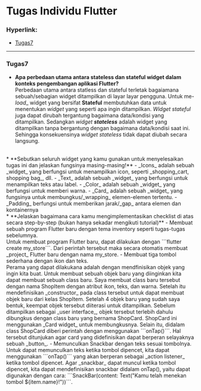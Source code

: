 <h1>Tugas Individu Flutter</h1>

### Hyperlink:
- [Tugas7](https://github.com/Ajiens/MyStore#Tugas7)

<hr>

### Tugas7
* **Apa perbedaan utama antara stateless dan stateful widget dalam konteks pengembangan aplikasi Flutter?** <br>
   Perbedaan utama antara statless dan stateful terletak bagaiamana sebuah/sebagian widget ditampilkan di layar
layar pengguna. Untuk me-_load__ widget yang bersifat **Stateful** membutuhkan data untuk menentukan _widget_ yang
seperti apa ingin ditampilkan. _Widget stateful_ juga dapat dirubah tergantung bagaimana data/kondisi yang ditampilkan.
Sedangkan _widget **stateless**_ adalah widget yang ditampilkan tanpa bergantung dengan bagaimana data/kondisi saat ini.
Sehingga konsekuensinya _widget stateless_ tidak dapat diubah secara langsung. 
<br>
* **Sebutkan seluruh widget yang kamu gunakan untuk menyelesaikan tugas ini dan jelaskan fungsinya masing-masing!**
   - _Icons_ adalah sebuah _widget_ yang berfungsi untuk menampilkan icon, seperti _shopping_cart, shopping bag_, dll.
   - _Text_ adalah sebuah _widget_ yang berfungsi untuk menampilkan teks atau label.
   - _Color_ adalah sebuah _widget_ yang berfungsi untuk memberi warna.
   - _Card_ adalah sebuah _widget_ yang fungsinya untuk membungkus/_wrapping_ elemen-elemen tertentu.
   - _Padding_ berfungsi untuk memberikan jarak/_gap_ antara elemen dan kontainernya
<br>
* **Jelaskan bagaimana cara kamu mengimplementasikan checklist di atas secara step-by-step (bukan hanya sekadar mengikuti tutorial)**
   - Membuat sebuah program Flutter baru dengan tema inventory seperti tugas-tugas sebelumnya. <br>
      Untuk membuat program Flutter baru, dapat dilakukan dengan ```flutter create my_store```. Dari perintah tersebut maka secara otomatis
      membuat _project_ Flutter baru dengan nama my_store.
   - Membuat tiga tombol sederhana dengan ikon dan teks. <br>
      Perama yang dapat dilakukana adalah dengan mendfinisikan objek yang ingin kita buat. Untuk membuat sebuah objek baru yang diinginkan
      kita dapat membuat sebuah class baru. Saya membuat class baru tersebut dengan nama ShopItem dengan atribut ikon, teks, dan warna. Setelah itu mendefinisikan _constructor_
      pada class tersebut untuk dapat membuat objek baru dari kelas ShopItem. Setelah 4 objek baru yang sudah saya bentuk, keempat objek tersebut
      diiterasi untuk ditampilkan. Sebelum ditampilkan sebagai _user interface_, objek tersebut terlebih dahulu dibungkus dengan class baru yang
      bernama ShopCard. ShopCard ini menggunakan _Card widget_ untuk membungkusnya. Selain itu, didalam class ShopCard diberi perintah dengan
      menggunakan ```onTap()```. Hal tersebut ditunjukan agar card yang didefinisikan dapat berperan selayaknya sebuah _button_.
   - Memunculkan Snackbar dengan teks sesuai tombolnya.
      Untuk dapat memunculkan teks ketika tombol dipencet, kita dapat menggunakan ```onTap()``` yang akan berperan sebagai _action listener_ ketika tombol dipencet.
      Agar _snackbar_ dapat muncul ketika tombol dipencet, kita dapat mendefinisikan snackbar didalam onTap(), yaitu dapat digunakan dengan cara:
      ```SnackBar(content: Text("Kamu telah menekan tombol ${item.name}!"))```.
   
